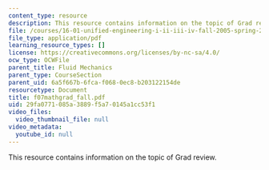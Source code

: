 ```yaml
---
content_type: resource
description: This resource contains information on the topic of Grad review.
file: /courses/16-01-unified-engineering-i-ii-iii-iv-fall-2005-spring-2006/29fa0771085a3889f5a70145a1cc53f1_f07mathgrad_fall.pdf
file_type: application/pdf
learning_resource_types: []
license: https://creativecommons.org/licenses/by-nc-sa/4.0/
ocw_type: OCWFile
parent_title: Fluid Mechanics
parent_type: CourseSection
parent_uid: 6a5f667b-6fca-f068-0ec8-b203122154de
resourcetype: Document
title: f07mathgrad_fall.pdf
uid: 29fa0771-085a-3889-f5a7-0145a1cc53f1
video_files:
  video_thumbnail_file: null
video_metadata:
  youtube_id: null
---
```

This resource contains information on the topic of Grad review.